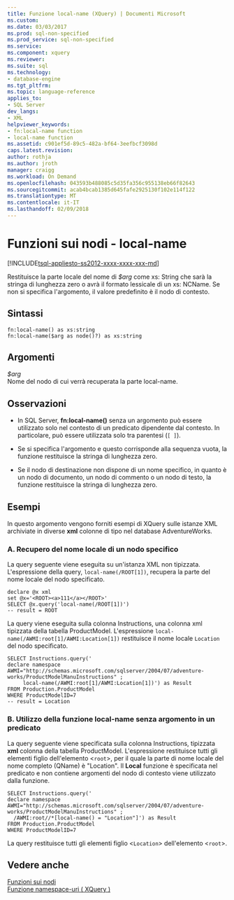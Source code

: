 ```yaml
---
title: Funzione local-name (XQuery) | Documenti Microsoft
ms.custom: 
ms.date: 03/03/2017
ms.prod: sql-non-specified
ms.prod_service: sql-non-specified
ms.service: 
ms.component: xquery
ms.reviewer: 
ms.suite: sql
ms.technology:
- database-engine
ms.tgt_pltfrm: 
ms.topic: language-reference
applies_to:
- SQL Server
dev_langs:
- XML
helpviewer_keywords:
- fn:local-name function
- local-name function
ms.assetid: c901ef5d-89c5-482a-bf64-3eefbcf3098d
caps.latest.revision: 
author: rothja
ms.author: jroth
manager: craigg
ms.workload: On Demand
ms.openlocfilehash: 043593b488085c5d35fa356c955138eb66f82643
ms.sourcegitcommit: acab4bcab1385d645fafe2925130f102e114f122
ms.translationtype: MT
ms.contentlocale: it-IT
ms.lasthandoff: 02/09/2018
---
```

# <a name="functions-on-nodes---local-name"></a>Funzioni sui nodi - local-name
[!INCLUDE[tsql-appliesto-ss2012-xxxx-xxxx-xxx-md](../includes/tsql-appliesto-ss2012-xxxx-xxxx-xxx-md.md)]

  Restituisce la parte locale del nome di *$arg* come xs: String che sarà la stringa di lunghezza zero o avrà il formato lessicale di un xs: NCName. Se non si specifica l'argomento, il valore predefinito è il nodo di contesto.  
  
## <a name="syntax"></a>Sintassi  
  
```  
fn:local-name() as xs:string  
fn:local-name($arg as node()?) as xs:string  
```  
  
## <a name="arguments"></a>Argomenti  
 *$arg*  
 Nome del nodo di cui verrà recuperata la parte local-name.  
  
## <a name="remarks"></a>Osservazioni  
  
-   In SQL Server, **fn:local-name()** senza un argomento può essere utilizzato solo nel contesto di un predicato dipendente dal contesto. In particolare, può essere utilizzata solo tra parentesi (`[ ]`).  
  
-   Se si specifica l'argomento e questo corrisponde alla sequenza vuota, la funzione restituisce la stringa di lunghezza zero.  
  
-   Se il nodo di destinazione non dispone di un nome specifico, in quanto è un nodo di documento, un nodo di commento o un nodo di testo, la funzione restituisce la stringa di lunghezza zero.  
  
## <a name="examples"></a>Esempi  
 In questo argomento vengono forniti esempi di XQuery sulle istanze XML archiviate in diverse **xml** colonne di tipo nel database AdventureWorks.  
  
### <a name="a-retrieve-local-name-of-a-specific-node"></a>A. Recupero del nome locale di un nodo specifico  
 La query seguente viene eseguita su un'istanza XML non tipizzata. L'espressione della query, `local-name(/ROOT[1])`, recupera la parte del nome locale del nodo specificato.  
  
```  
declare @x xml  
set @x='<ROOT><a>111</a></ROOT>'  
SELECT @x.query('local-name(/ROOT[1])')  
-- result = ROOT  
```  
  
 La query viene eseguita sulla colonna Instructions, una colonna xml tipizzata della tabella ProductModel. L'espressione `local-name(/AWMI:root[1]/AWMI:Location[1])` restituisce il nome locale `Location` del nodo specificato.  
  
```  
SELECT Instructions.query('  
declare namespace AWMI="http://schemas.microsoft.com/sqlserver/2004/07/adventure-works/ProductModelManuInstructions" ;  
     local-name(/AWMI:root[1]/AWMI:Location[1])') as Result  
FROM Production.ProductModel  
WHERE ProductModelID=7  
-- result = Location  
```  
  
### <a name="b-using-local-name-without-argument-in-a-predicate"></a>B. Utilizzo della funzione local-name senza argomento in un predicato  
 La query seguente viene specificata sulla colonna Instructions, tipizzata **xml** colonna della tabella ProductModel. L'espressione restituisce tutti gli elementi figlio dell'elemento <`root`>, per il quale la parte di nome locale del nome completo (QName) è "Location". Il **Local** funzione è specificata nel predicato e non contiene argomenti del nodo di contesto viene utilizzato dalla funzione.  
  
```  
SELECT Instructions.query('  
declare namespace AWMI="http://schemas.microsoft.com/sqlserver/2004/07/adventure-works/ProductModelManuInstructions" ;  
  /AWMI:root//*[local-name() = "Location"]') as Result  
FROM Production.ProductModel  
WHERE ProductModelID=7  
```  
  
 La query restituisce tutti gli elementi figlio <`Location`> dell'elemento <`root`>.  
  
## <a name="see-also"></a>Vedere anche  
 [Funzioni sui nodi](http://msdn.microsoft.com/library/09a8affa-3341-4f50-aebc-fdf529e00c08)   
 [Funzione namespace-uri &#40; XQuery &#41;](../xquery/functions-on-nodes-namespace-uri.md)  
  
  
